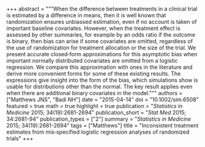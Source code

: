 +++
abstract = """When the difference between treatments in a clinical trial is estimated by a difference in means, then it is well known that randomization ensures unbiassed estimation, even if no account is taken of important baseline covariates. However, when the treatment effect is assessed by other summaries, for example by an odds ratio if the outcome is binary, then bias can arise if some covariates are omitted, regardless of the use of randomization for treatment allocation or the size of the trial. We present accurate closed‐form approximations for this asymptotic bias when important normally distributed covariates are omitted from a logistic regression. We compare this approximation with ones in the literature and derive more convenient forms for some of these existing results. The expressions give insight into the form of the bias, which simulations show is usable for distributions other than the normal. The key result applies even when there are additional binary covariates in the model."""
authors = ["Matthews JNS", "Badi NH"]
date = "2015-04-14"
doi = "10.1002/sim.6508"
featured = true
math = true
highlight = true
publication = "*Statistics in Medicine* 2015; 34(19):2681-2694"
publication_short = "*Stat Med* 2015; 34:2681-94"
publication_types = ["2"]
summary = "*Statistics in Medicine* 2015; 34(19):2681-2694"
tags = ["Matthews"]
title = "Inconsistent treatment estimates from mis‐specified logistic regression analyses of randomized trials"
+++
